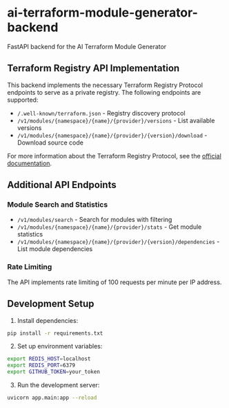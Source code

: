 # ai-terraform-module-generator-backend
FastAPI backend for the AI Terraform Module Generator

## Terraform Registry API Implementation

This backend implements the necessary Terraform Registry Protocol endpoints to serve as a private registry. The following endpoints are supported:

- `/.well-known/terraform.json` - Registry discovery protocol
- `/v1/modules/{namespace}/{name}/{provider}/versions` - List available versions
- `/v1/modules/{namespace}/{name}/{provider}/{version}/download` - Download source code

For more information about the Terraform Registry Protocol, see the [official documentation](https://www.terraform.io/docs/internals/provider-registry-protocol.html).

## Additional API Endpoints

### Module Search and Statistics
- `/v1/modules/search` - Search for modules with filtering
- `/v1/modules/{namespace}/{name}/{provider}/stats` - Get module statistics
- `/v1/modules/{namespace}/{name}/{provider}/{version}/dependencies` - List module dependencies

### Rate Limiting
The API implements rate limiting of 100 requests per minute per IP address.

## Development Setup

1. Install dependencies:
```bash
pip install -r requirements.txt
```

2. Set up environment variables:
```bash
export REDIS_HOST=localhost
export REDIS_PORT=6379
export GITHUB_TOKEN=your_token
```

3. Run the development server:
```bash
uvicorn app.main:app --reload
